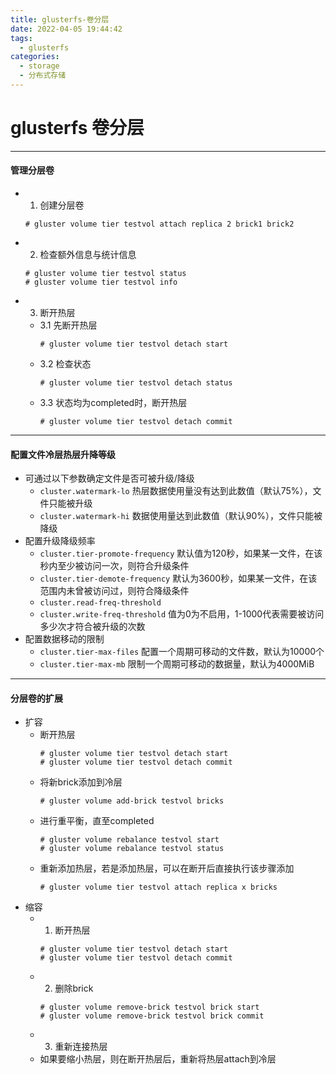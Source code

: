 ```yaml
---
title: glusterfs-卷分层
date: 2022-04-05 19:44:42
tags:
  - glusterfs
categories: 
  - storage
  - 分布式存储
---
```


# glusterfs 卷分层
<!-- more -->
---
#### 管理分层卷
- 1. 创建分层卷
  ```
  # gluster volume tier testvol attach replica 2 brick1 brick2
  ```

- 2. 检查额外信息与统计信息
  ```
  # gluster volume tier testvol status
  # gluster volume tier testvol info
  ```
  
- 3. 断开热层
  - 3.1 先断开热层
    ```
    # gluster volume tier testvol detach start
    ```
  - 3.2 检查状态
    ```
	# gluster volume tier testvol detach status
	```
  - 3.3 状态均为completed时，断开热层
    ```
	# gluster volume tier testvol detach commit
	```
---
#### 配置文件冷层热层升降等级
- 可通过以下参数确定文件是否可被升级/降级
  - `cluster.watermark-lo`
    热层数据使用量没有达到此数值（默认75%），文件只能被升级
  - `cluster.watermark-hi`
    数据使用量达到此数值（默认90%），文件只能被降级
- 配置升级降级频率
  - `cluster.tier-promote-frequency`
    默认值为120秒，如果某一文件，在该秒内至少被访问一次，则符合升级条件
  - `cluster.tier-demote-frequency`
	默认为3600秒，如果某一文件，在该范围内未曾被访问过，则符合降级条件
  - `cluster.read-freq-threshold`
  - `cluster.write-freq-threshold`
    值为0为不启用，1-1000代表需要被访问多少次才符合被升级的次数
- 配置数据移动的限制
  - `cluster.tier-max-files`
    配置一个周期可移动的文件数，默认为10000个
  - `cluster.tier-max-mb` 
    限制一个周期可移动的数据量，默认为4000MiB
---
#### 分层卷的扩展
- 扩容
  - 断开热层
    ```
	# gluster volume tier testvol detach start
	# gluster volume tier testvol detach commit
    ```	
  - 将新brick添加到冷层
    ```
	# gluster volume add-brick testvol bricks
	```
  - 进行重平衡，直至completed
    ```
	# gluster volume rebalance testvol start
	# gluster volume rebalance testvol status
	```
  - 重新添加热层，若是添加热层，可以在断开后直接执行该步骤添加
    ```
	# gluster volume tier testvol attach replica x bricks
	```
- 缩容
  - 1. 断开热层
    ```
	# gluster volume tier testvol detach start
	# gluster volume tier testvol detach commit
    ```	
  - 2. 删除brick
    ```
	# gluster volume remove-brick testvol brick start
	# gluster volume remove-brick testvol brick commit
    ```	
  - 3. 重新连接热层
  - 如果要缩小热层，则在断开热层后，重新将热层attach到冷层
	